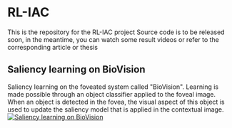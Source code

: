 # RL-IAC

This is the repository for the RL-IAC project
Source code is to be released soon, in the meantime, you can watch some result videos or refer to the corresponding article or thesis

## Saliency learning on BioVision
Saliency learning on the foveated system called "BioVision". Learning is made possible through an object classifier applied to the foveal image. When an object is detected in the fovea, the visual aspect of this object is used to update the saliency model that is applied in the contextual image.
[![Saliency learning on BioVision](http://perso.ensta-paristech.fr/~craye/images/curiosity.png)](https://www.youtube.com/watch?v=VID)